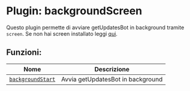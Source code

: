 # Plugin: backgroundScreen

Questo plugin permette di avviare getUpdatesBot in background tramite `screen`. Se non hai screen installato leggi [qui](../../screen_install.html).

## Funzioni:

| Nome | Descrizione |
|------|-------------|
|[`backgroundStart`](backgroundStart.html)|Avvia getUpdatesBot in background|
